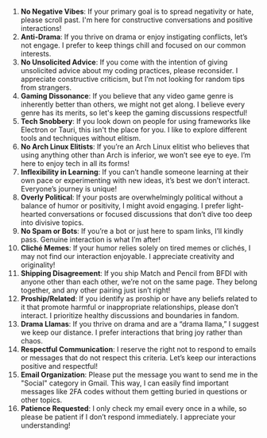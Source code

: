 1. **No Negative Vibes**: If your primary goal is to spread negativity or hate, please scroll past. I'm here for constructive conversations and positive interactions!
2. **Anti-Drama**: If you thrive on drama or enjoy instigating conflicts, let’s not engage. I prefer to keep things chill and focused on our common interests.
3. **No Unsolicited Advice**: If you come with the intention of giving unsolicited advice about my coding practices, please reconsider. I appreciate constructive criticism, but I’m not looking for random tips from strangers.
4. **Gaming Dissonance**: If you believe that any video game genre is inherently better than others, we might not get along. I believe every genre has its merits, so let's keep the gaming discussions respectful!
5. **Tech Snobbery**: If you look down on people for using frameworks like Electron or Tauri, this isn't the place for you. I like to explore different tools and techniques without elitism.
6. **No Arch Linux Elitists**: If you’re an Arch Linux elitist who believes that using anything other than Arch is inferior, we won’t see eye to eye. I’m here to enjoy tech in all its forms!
7. **Inflexibility in Learning**: If you can’t handle someone learning at their own pace or experimenting with new ideas, it’s best we don’t interact. Everyone’s journey is unique!
8. **Overly Political**: If your posts are overwhelmingly political without a balance of humor or positivity, I might avoid engaging. I prefer light-hearted conversations or focused discussions that don’t dive too deep into divisive topics.
9. **No Spam or Bots**: If you’re a bot or just here to spam links, I’ll kindly pass. Genuine interaction is what I’m after!
10. **Cliché Memes**: If your humor relies solely on tired memes or clichés, I may not find our interaction enjoyable. I appreciate creativity and originality!
11. **Shipping Disagreement**: If you ship Match and Pencil from BFDI with anyone other than each other, we’re not on the same page. They belong together, and any other pairing just isn’t right!
12. **Proship/Related**: If you identify as proship or have any beliefs related to it that promote harmful or inappropriate relationships, please don’t interact. I prioritize healthy discussions and boundaries in fandom.
13. **Drama Llamas**: If you thrive on drama and are a “drama llama,” I suggest we keep our distance. I prefer interactions that bring joy rather than chaos.
14. **Respectful Communication**: I reserve the right not to respond to emails or messages that do not respect this criteria. Let’s keep our interactions positive and respectful!
15. **Email Organization**: Please put the message you want to send me in the "Social" category in Gmail. This way, I can easily find important messages like 2FA codes without them getting buried in questions or other topics.
16. **Patience Requested**: I only check my email every once in a while, so please be patient if I don’t respond immediately. I appreciate your understanding!
